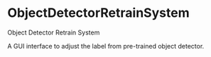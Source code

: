 # ObjectDetectorRetrainSystem
Object Detector Retrain System

A GUI interface to adjust the label from pre-trained object detector.
